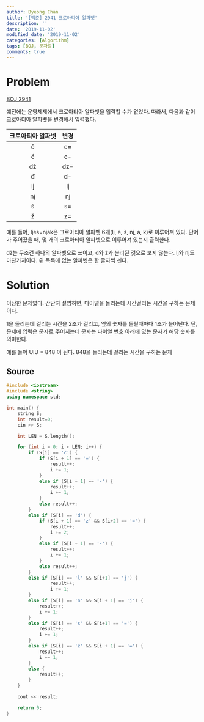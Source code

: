 ```yaml
---
author: Byeong Chan
title: '[백준] 2941 크로아티아 알파벳'
description: ''
date: '2019-11-02'
modified_date: '2019-11-02'
categories: [Algorithm]
tags: [BOJ, 문자열]
comments: true
---
```


# Problem

[BOJ 2941](https://www.acmicpc.net/problem/2941)

예전에는 운영체제에서 크로아티아 알파벳을 입력할 수가 없었다. 따라서, 다음과 같이 크로아티아 알파벳을 변경해서 입력했다.

| 크로아티아 알파벳 | 변경 |
| :---------------: | :--: |
|         č         |  c=  |
|         ć         |  c-  |
|        dž         | dz=  |
|         đ         |  d-  |
|        lj         |  lj  |
|        nj         |  nj  |
|         š         |  s=  |
|         ž         |  z=  |

예를 들어, ljes=njak은 크로아티아 알파벳 6개(lj, e, š, nj, a, k)로 이루어져 있다. 단어가 주어졌을 때, 몇 개의 크로아티아 알파벳으로 이루어져 있는지 출력한다.

dž는 무조건 하나의 알파벳으로 쓰이고, d와 ž가 분리된 것으로 보지 않는다. lj와 nj도 마찬가지이다. 위 목록에 없는 알파벳은 한 글자씩 센다.

# Solution

이상한 문제였다. 간단히 설명하면, 다이얼을 돌리는데 시간걸리는 시간을 구하는 문제이다.

1을 돌리는데 걸리는 시간을 2초가 걸리고, 옆의 숫자를 돌릴때마다 1초가 늘어난다. 단, 문제에 입력은 문자로 주어지는데 문자는 다이얼 번호 아래에 있는 문자가 해당 숫자를 의미한다.

예를 들어 UIU = 848 이 된다.
848을 돌리는데 걸리는 시간을 구하는 문제

## Source

```cpp
#include <iostream>
#include <string>
using namespace std;

int main() {
	string S;
	int result=0;
	cin >> S;

	int LEN = S.length();

	for (int i = 0; i < LEN; i++) {
		if (S[i] == 'c') {
			if (S[i + 1] == '=') {
				result++;
				i += 1;
			}
			else if (S[i + 1] == '-') {
				result++;
				i += 1;
			}
			else result++;
		}
		else if (S[i] == 'd') {
			if (S[i + 1] == 'z' && S[i+2] == '=') {
				result++;
				i += 2;
			}
			else if (S[i + 1] == '-') {
				result++;
				i += 1;
			}
			else result++;
		}
		else if (S[i] == 'l' && S[i+1] == 'j') {
				result++;
				i += 1;
		}
		else if (S[i] == 'n' && S[i + 1] == 'j') {
			result++;
			i += 1;
		}
		else if (S[i] == 's' && S[i+1] == '=') {
			result++;
			i += 1;
		}
		else if (S[i] == 'z' && S[i + 1] == '=') {
			result++;
			i += 1;
		}
		else {
			result++;
		}
	}

	cout << result;

	return 0;
}
```
